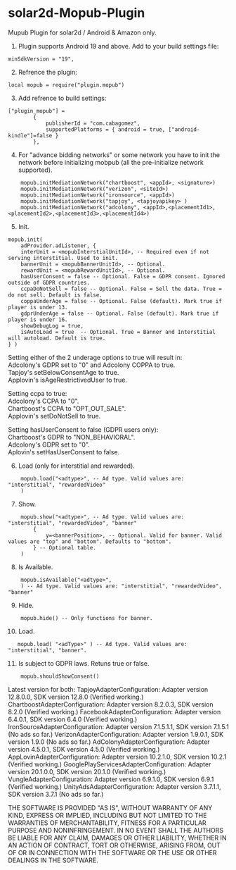 # solar2d-Mopub-Plugin
Mupub Plugin for solar2d / Android & Amazon only.

1. Plugin supports Android 19 and above. Add to your build settings file:
```
minSdkVersion = "19",
```
2. Refrence the plugin:
```
local mopub = require("plugin.mopub")
```   
3. Add refrence to build settings:   
```   
["plugin_mopub"] = 
        {
            publisherId = "com.cabagomez",
            supportedPlatforms = { android = true, ["android-kindle"]=false } 
        },
```   
4. For "advance bidding networks" or some network you have to init the network before initializing mobpub (all the pre-initialize network supported).
```   
    mopub.initMediationNetwork("chartboost", <appId>, <signature>)
    mopub.initMediationNetwork("verizon", <siteId>)
    mopub.initMediationNetwork("ironsource", <appId>)
    mopub.initMediationNetwork("tapjoy", <tapjoyapikey> )
    mopub.initMediationNetwork("adcolony", <appId>,<placementId1>,<placementId2>,<placementId3>,<placementId4>)
```   
5. Init.   
```   
mopub.init( 
    adProvider.adListener, { 
    interUnit = <mopubInterstialUnitId>, -- Required even if not serving interstitial. Used to init.
    bannerUnit = <mopubBannerUnitId>, -- Optional.
    rewardUnit = <mopubRewardUnitId>, -- Optional.
    hasUserConsent = false -- Optional. False = GDPR consent. Ignored outside of GDPR countries.
    ccpaDoNotSell = false -- Optional. False = Sell the data. True = do not sell. Default is false.
    coppaUnderAge = false -- Optional. False (default). Mark true if player is under 13.
    gdprUnderAge = false -- Optional. False (default). Mark true if player is under 16.
    showDebugLog = true,
    isAutoLoad = true  -- Optional. True = Banner and Interstitial will autoload. Default is true.
} )
```   
Setting either of the 2 underage options to true will result in:  
Adcolony's GDPR set to "0" and Adcolony COPPA to true.   
Tapjoy's setBelowConsentAge to true.   
Applovin's isAgeRestrictivedUser to true.   

Setting ccpa to true:   
Adcolony's CCPA to "0".     
Chartboost's CCPA to "OPT_OUT_SALE".    
Applovin's setDoNotSell to true.   

Setting hasUserConsent to false (GDPR users only):   
Chartboost's GDPR to "NON_BEHAVIORAL".   
Adcolony's GDPR set to "0".   
Aplovin's setHasUserConsent to false.   

6. Load (only for interstitial and rewarded).   
```
    mopub.load("<adtype>", -- Ad type. Valid values are: "interstitial", "rewardedVideo"
    )
```   
7. Show.   
```   
    mopub.show("<adtype>", -- Ad type. Valid values are: "interstitial", "rewardedVideo", "banner"
        {
            y=<bannerPosition>, -- Optional. Valid for banner. Valid values are "top" and "bottom". Defaults to "bottom".
        } -- Optional table.
    )
```   
8. Is Available.   
```   
    mopub.isAvailable("<adtype>",
    ) -- Ad type. Valid values are: "interstitial", "rewardedVideo", "banner"
```  
9. Hide.   
```   
    mopub.hide() -- Only functions for banner.
```   
10. Load.   
```   
   mopub.load( "<adType>" ) -- Ad type. Valid values are: "interstitial", "banner".
```   
11. Is subject to GDPR laws. Retuns true or false.   
```   
    mopub.shouldShowConsent()
```   

Latest version for both:
    TapjoyAdapterConfiguration: Adapter version 12.8.0.0, SDK version 12.8.0 (Verified working.)
    ChartboostAdapterConfiguration: Adapter version 8.2.0.3, SDK version 8.2.0 (Verified working.)
    FacebookAdapterConfiguration: Adapter version 6.4.0.1, SDK version 6.4.0 (Verified working.)
    IronSourceAdapterConfiguration: Adapter version 7.1.5.1.1, SDK version 7.1.5.1 (No ads so far.)
    VerizonAdapterConfiguration: Adapter version 1.9.0.1, SDK version 1.9.0 (No ads so far.)
    AdColonyAdapterConfiguration: Adapter version 4.5.0.1, SDK version 4.5.0 (Verified working.)
    AppLovinAdapterConfiguration: Adapter version 10.2.1.0, SDK version 10.2.1 (Verified working.)
    GooglePlayServicesAdapterConfiguration: Adapter version 20.1.0.0, SDK version 20.1.0 (Verified working.)
    VungleAdapterConfiguration: Adapter version 6.9.1.0, SDK version 6.9.1 (Verified working.)
    UnityAdsAdapterConfiguration: Adapter version 3.7.1.1, SDK version 3.7.1 (No ads so far.)

THE SOFTWARE IS PROVIDED "AS IS", WITHOUT WARRANTY OF ANY KIND, EXPRESS OR
IMPLIED, INCLUDING BUT NOT LIMITED TO THE WARRANTIES OF MERCHANTABILITY,
FITNESS FOR A PARTICULAR PURPOSE AND NONINFRINGEMENT. IN NO EVENT SHALL THE
AUTHORS BE LIABLE FOR ANY CLAIM, DAMAGES OR OTHER
LIABILITY, WHETHER IN AN ACTION OF CONTRACT, TORT OR OTHERWISE, ARISING FROM,
OUT OF OR IN CONNECTION WITH THE SOFTWARE OR THE USE OR OTHER DEALINGS IN THE
SOFTWARE.
